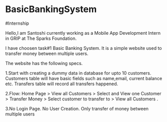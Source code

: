 # BasicBankingSystem
#Internship

Hello,I am Santoshi currently working as a Mobile App Development Intern in GRIP at The Sparks Foundation.

I have choosen task#1 Basic Banking System. It is a simple website used to transfer money between multiple users.

The website has the following specs.

1.Start with creating a dummy data in database for upto 10 customers. Customers table will have basic fields such as name,email, current balance etc. Transfers table will record all transfers happened.

2.Flow: Home Page > View all Customers > Select and View one Customer > Transfer Money > Select customer to transfer to > View all Customers .

3.No Login Page. No User Creation. Only transfer of money between multiple users

